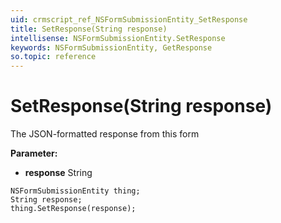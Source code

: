 ```yaml
---
uid: crmscript_ref_NSFormSubmissionEntity_SetResponse
title: SetResponse(String response)
intellisense: NSFormSubmissionEntity.SetResponse
keywords: NSFormSubmissionEntity, GetResponse
so.topic: reference
---
```


# SetResponse(String response)

The JSON-formatted response from this form

**Parameter:** 
* **response** String

```crmscript
NSFormSubmissionEntity thing;
String response;
thing.SetResponse(response);
```

